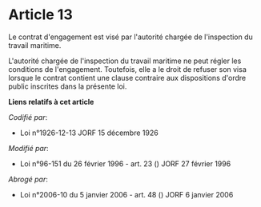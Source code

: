 # Article 13

Le contrat d'engagement est visé par l'autorité chargée de l'inspection du travail maritime. 

L'autorité chargée de l'inspection du travail maritime ne peut régler les conditions de l'engagement. Toutefois, elle a le
droit de refuser son visa lorsque le contrat contient une clause contraire aux dispositions d'ordre public inscrites dans la
présente loi.

**Liens relatifs à cet article**

_Codifié par_:

  - Loi n°1926-12-13 JORF 15 décembre 1926

_Modifié par_:

  - Loi n°96-151 du 26 février 1996 - art. 23 () JORF 27 février 1996

_Abrogé par_:

  - Loi n°2006-10 du 5 janvier 2006 - art. 48 () JORF 6 janvier 2006
